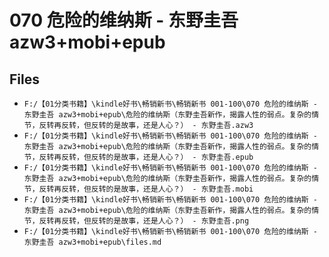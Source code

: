 # 070 危险的维纳斯 - 东野圭吾 azw3+mobi+epub

## Files

- `F:/【01分类书籍】\kindle好书\畅销新书\畅销新书 001-100\070 危险的维纳斯 - 东野圭吾 azw3+mobi+epub\危险的维纳斯（东野圭吾新作，揭露人性的弱点。复杂的情节，反转再反转，但反转的是故事，还是人心？） - 东野圭吾.azw3`
- `F:/【01分类书籍】\kindle好书\畅销新书\畅销新书 001-100\070 危险的维纳斯 - 东野圭吾 azw3+mobi+epub\危险的维纳斯（东野圭吾新作，揭露人性的弱点。复杂的情节，反转再反转，但反转的是故事，还是人心？） - 东野圭吾.epub`
- `F:/【01分类书籍】\kindle好书\畅销新书\畅销新书 001-100\070 危险的维纳斯 - 东野圭吾 azw3+mobi+epub\危险的维纳斯（东野圭吾新作，揭露人性的弱点。复杂的情节，反转再反转，但反转的是故事，还是人心？） - 东野圭吾.mobi`
- `F:/【01分类书籍】\kindle好书\畅销新书\畅销新书 001-100\070 危险的维纳斯 - 东野圭吾 azw3+mobi+epub\危险的维纳斯（东野圭吾新作，揭露人性的弱点。复杂的情节，反转再反转，但反转的是故事，还是人心？） - 东野圭吾.png`
- `F:/【01分类书籍】\kindle好书\畅销新书\畅销新书 001-100\070 危险的维纳斯 - 东野圭吾 azw3+mobi+epub\files.md`
